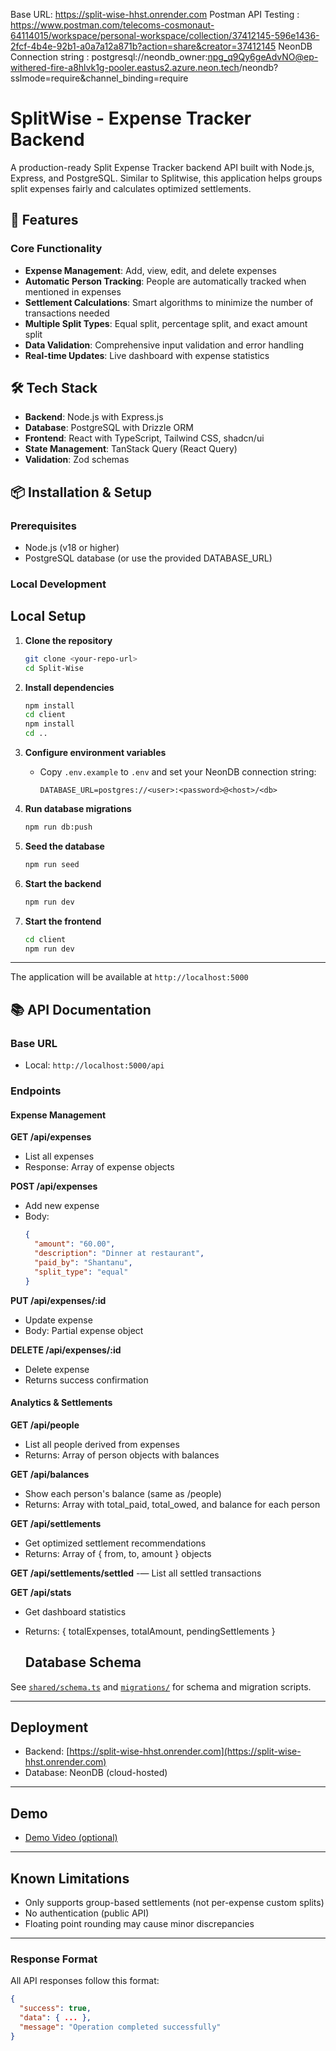 Base URL: https://split-wise-hhst.onrender.com
Postman API Testing : https://www.postman.com/telecoms-cosmonaut-64114015/workspace/personal-workspace/collection/37412145-596e1436-2fcf-4b4e-92b1-a0a7a12a871b?action=share&creator=37412145
NeonDB Connection string : postgresql://neondb_owner:npg_q9Qy6geAdvNO@ep-withered-fire-a8hlvk1g-pooler.eastus2.azure.neon.tech/neondb?sslmode=require&channel_binding=require


# SplitWise - Expense Tracker Backend

A production-ready Split Expense Tracker backend API built with Node.js, Express, and PostgreSQL. Similar to Splitwise, this application helps groups split expenses fairly and calculates optimized settlements.

## 🚀 Features

### Core Functionality
- **Expense Management**: Add, view, edit, and delete expenses
- **Automatic Person Tracking**: People are automatically tracked when mentioned in expenses
- **Settlement Calculations**: Smart algorithms to minimize the number of transactions needed
- **Multiple Split Types**: Equal split, percentage split, and exact amount split
- **Data Validation**: Comprehensive input validation and error handling
- **Real-time Updates**: Live dashboard with expense statistics

## 🛠️ Tech Stack

- **Backend**: Node.js with Express.js
- **Database**: PostgreSQL with Drizzle ORM
- **Frontend**: React with TypeScript, Tailwind CSS, shadcn/ui
- **State Management**: TanStack Query (React Query)
- **Validation**: Zod schemas

## 📦 Installation & Setup

### Prerequisites
- Node.js (v18 or higher)
- PostgreSQL database (or use the provided DATABASE_URL)

### Local Development

## Local Setup

1. **Clone the repository**
   ```sh
   git clone <your-repo-url>
   cd Split-Wise
   ```

2. **Install dependencies**
   ```sh
   npm install
   cd client
   npm install
   cd ..
   ```

3. **Configure environment variables**
   - Copy `.env.example` to `.env` and set your NeonDB connection string:
     ```
     DATABASE_URL=postgres://<user>:<password>@<host>/<db>
     ```

4. **Run database migrations**
   ```sh
   npm run db:push
   ```

5. **Seed the database**
   ```sh
   npm run seed
   ```

6. **Start the backend**
   ```sh
   npm run dev
   ```

7. **Start the frontend**
   ```sh
   cd client
   npm run dev
   ```

---

The application will be available at `http://localhost:5000`


## 📚 API Documentation

### Base URL
- Local: `http://localhost:5000/api`

### Endpoints

#### Expense Management

**GET /api/expenses**
- List all expenses
- Response: Array of expense objects

**POST /api/expenses**
- Add new expense
- Body:
  ```json
  {
    "amount": "60.00",
    "description": "Dinner at restaurant",
    "paid_by": "Shantanu",
    "split_type": "equal"
  }
  ```

**PUT /api/expenses/:id**
- Update expense
- Body: Partial expense object

**DELETE /api/expenses/:id**
- Delete expense
- Returns success confirmation

#### Analytics & Settlements

**GET /api/people**
- List all people derived from expenses
- Returns: Array of person objects with balances

**GET /api/balances**
- Show each person's balance (same as /people)
- Returns: Array with total_paid, total_owed, and balance for each person

**GET /api/settlements**
- Get optimized settlement recommendations
- Returns: Array of { from, to, amount } objects

**GET /api/settlements/settled**
-— List all settled transactions

**GET /api/stats**
- Get dashboard statistics
- Returns: { totalExpenses, totalAmount, pendingSettlements }

  ## Database Schema

See [`shared/schema.ts`](shared/schema.ts) and [`migrations/`](migrations/) for schema and migration scripts.

---

## Deployment

- Backend: [https://split-wise-hhst.onrender.com](https://split-wise-hhst.onrender.com)
- Database: NeonDB (cloud-hosted)

---

## Demo

- [Demo Video (optional)](link-to-video)

---

## Known Limitations

- Only supports group-based settlements (not per-expense custom splits)
- No authentication (public API)
- Floating point rounding may cause minor discrepancies

---


### Response Format
All API responses follow this format:
```json
{
  "success": true,
  "data": { ... },
  "message": "Operation completed successfully"
}

